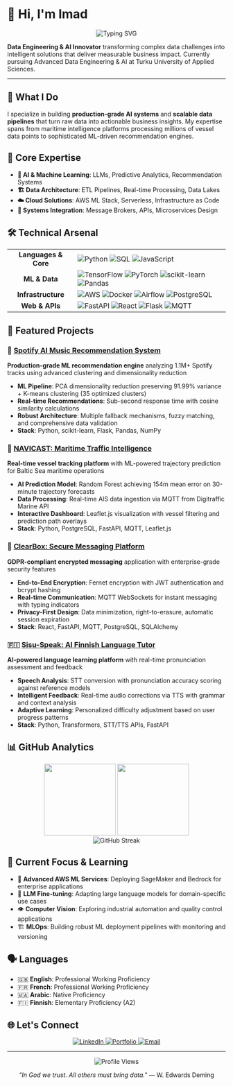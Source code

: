 # 👋 Hi, I'm Imad

<div align="center">
  <img src="https://readme-typing-svg.herokuapp.com?font=Inter&weight=500&size=24&pause=1000&color=3584E4&center=true&vCenter=true&random=false&width=700&lines=AI+%26+Machine+Learning+Engineer;Data+Pipeline+Architect;AWS+Certified+Specialist;Building+Tomorrow's+Intelligence" alt="Typing SVG" />
</div>

**Data Engineering & AI Innovator** transforming complex data challenges into intelligent solutions that deliver measurable business impact. Currently pursuing Advanced Data Engineering & AI at Turku University of Applied Sciences.

---

## 🎯 What I Do

I specialize in building **production-grade AI systems** and **scalable data pipelines** that turn raw data into actionable business insights. My expertise spans from maritime intelligence platforms processing millions of vessel data points to sophisticated ML-driven recommendation engines.

## 🧠 Core Expertise

- **🤖 AI & Machine Learning**: LLMs, Predictive Analytics, Recommendation Systems
- **🏗️ Data Architecture**: ETL Pipelines, Real-time Processing, Data Lakes  
- **☁️ Cloud Solutions**: AWS ML Stack, Serverless, Infrastructure as Code
- **🔧 Systems Integration**: Message Brokers, APIs, Microservices Design

## 🛠️ Technical Arsenal

<div align="center">
  <table>
    <tr>
      <td align="center"><b>Languages & Core</b></td>
      <td>
        <img src="https://img.shields.io/badge/Python-3776AB?style=for-the-badge&logo=python&logoColor=white" alt="Python"/>
        <img src="https://img.shields.io/badge/SQL-4479A1?style=for-the-badge&logo=postgresql&logoColor=white" alt="SQL"/>
        <img src="https://img.shields.io/badge/JavaScript-F7DF1E?style=for-the-badge&logo=javascript&logoColor=black" alt="JavaScript"/>
      </td>
    </tr>
    <tr>
      <td align="center"><b>ML & Data</b></td>
      <td>
        <img src="https://img.shields.io/badge/TensorFlow-FF6F00?style=for-the-badge&logo=tensorflow&logoColor=white" alt="TensorFlow"/>
        <img src="https://img.shields.io/badge/PyTorch-EE4C2C?style=for-the-badge&logo=pytorch&logoColor=white" alt="PyTorch"/>
        <img src="https://img.shields.io/badge/scikit--learn-F7931E?style=for-the-badge&logo=scikit-learn&logoColor=white" alt="scikit-learn"/>
        <img src="https://img.shields.io/badge/Pandas-150458?style=for-the-badge&logo=pandas&logoColor=white" alt="Pandas"/>
      </td>
    </tr>
    <tr>
      <td align="center"><b>Infrastructure</b></td>
      <td>
        <img src="https://img.shields.io/badge/AWS-232F3E?style=for-the-badge&logo=amazon-aws&logoColor=white" alt="AWS"/>
        <img src="https://img.shields.io/badge/Docker-2496ED?style=for-the-badge&logo=docker&logoColor=white" alt="Docker"/>
        <img src="https://img.shields.io/badge/Airflow-017CEE?style=for-the-badge&logo=apache-airflow&logoColor=white" alt="Airflow"/>
        <img src="https://img.shields.io/badge/PostgreSQL-316192?style=for-the-badge&logo=postgresql&logoColor=white" alt="PostgreSQL"/>
      </td>
    </tr>
    <tr>
      <td align="center"><b>Web & APIs</b></td>
      <td>
        <img src="https://img.shields.io/badge/FastAPI-009688?style=for-the-badge&logo=fastapi&logoColor=white" alt="FastAPI"/>
        <img src="https://img.shields.io/badge/React-61DAFB?style=for-the-badge&logo=react&logoColor=black" alt="React"/>
        <img src="https://img.shields.io/badge/Flask-000000?style=for-the-badge&logo=flask&logoColor=white" alt="Flask"/>
        <img src="https://img.shields.io/badge/MQTT-660066?style=for-the-badge&logo=mqtt&logoColor=white" alt="MQTT"/>
      </td>
    </tr>
  </table>
</div>

## 🚀 Featured Projects

### 🎵 [Spotify AI Music Recommendation System](https://github.com/imaddde867/spotify-clusters)
**Production-grade ML recommendation engine** analyzing 1.1M+ Spotify tracks using advanced clustering and dimensionality reduction

- **ML Pipeline**: PCA dimensionality reduction preserving 91.99% variance + K-means clustering (35 optimized clusters)
- **Real-time Recommendations**: Sub-second response time with cosine similarity calculations
- **Robust Architecture**: Multiple fallback mechanisms, fuzzy matching, and comprehensive data validation
- **Stack**: Python, scikit-learn, Flask, Pandas, NumPy

### 🚢 [NAVICAST: Maritime Traffic Intelligence](https://github.com/imaddde867/Maritime-Vessel-Tracking-System)
**Real-time vessel tracking platform** with ML-powered trajectory prediction for Baltic Sea maritime operations

- **AI Prediction Model**: Random Forest achieving 154m mean error on 30-minute trajectory forecasts
- **Data Processing**: Real-time AIS data ingestion via MQTT from Digitraffic Marine API
- **Interactive Dashboard**: Leaflet.js visualization with vessel filtering and prediction path overlays
- **Stack**: Python, PostgreSQL, FastAPI, MQTT, Leaflet.js

### 🔐 [ClearBox: Secure Messaging Platform](https://github.com/imaddde867/ClearBox)
**GDPR-compliant encrypted messaging** application with enterprise-grade security features

- **End-to-End Encryption**: Fernet encryption with JWT authentication and bcrypt hashing
- **Real-time Communication**: MQTT WebSockets for instant messaging with typing indicators
- **Privacy-First Design**: Data minimization, right-to-erasure, automatic session expiration
- **Stack**: React, FastAPI, MQTT, PostgreSQL, SQLAlchemy

### 🇫🇮 [Sisu-Speak: AI Finnish Language Tutor](https://github.com/imaddde867/sisu-docs)
**AI-powered language learning platform** with real-time pronunciation assessment and feedback

- **Speech Analysis**: STT conversion with pronunciation accuracy scoring against reference models
- **Intelligent Feedback**: Real-time audio corrections via TTS with grammar and context analysis
- **Adaptive Learning**: Personalized difficulty adjustment based on user progress patterns
- **Stack**: Python, Transformers, STT/TTS APIs, FastAPI

## 📊 GitHub Analytics

<div align="center">
  <img height="165em" src="https://github-readme-stats.vercel.app/api?username=imaddde867&show_icons=true&theme=github_dark&include_all_commits=true&count_private=true&hide_border=true&bg_color=0D1117"/>
  <img height="165em" src="https://github-readme-stats.vercel.app/api/top-langs/?username=imaddde867&layout=compact&langs_count=8&theme=github_dark&hide_border=true&bg_color=0D1117"/>
</div>

<div align="center">
  <img src="https://github-readme-streak-stats.herokuapp.com/?user=imaddde867&theme=github-dark-blue&hide_border=true&background=0D1117" alt="GitHub Streak"/>
</div>

## 🌱 Current Focus & Learning

- 🧠 **Advanced AWS ML Services**: Deploying SageMaker and Bedrock for enterprise applications
- 🔬 **LLM Fine-tuning**: Adapting large language models for domain-specific use cases
- 👁️ **Computer Vision**: Exploring industrial automation and quality control applications
- 🏗️ **MLOps**: Building robust ML deployment pipelines with monitoring and versioning

## 🗣️ Languages

- 🇬🇧 **English**: Professional Working Proficiency
- 🇫🇷 **French**: Professional Working Proficiency  
- 🇲🇦 **Arabic**: Native Proficiency
- 🇫🇮 **Finnish**: Elementary Proficiency (A2)

## 🌐 Let's Connect

<div align="center">
  <a href="https://www.linkedin.com/in/imad-eddine-el-mouss-986741262/">
    <img src="https://img.shields.io/badge/LinkedIn-0A66C2?style=for-the-badge&logo=linkedin&logoColor=white" alt="LinkedIn"/>
  </a>
  <a href="https://imad-elmouss.com">
    <img src="https://img.shields.io/badge/Portfolio-FF5722?style=for-the-badge&logo=safari&logoColor=white" alt="Portfolio"/>
  </a>
  <a href="mailto:imad.elmouss@example.com">
    <img src="https://img.shields.io/badge/Email-D14836?style=for-the-badge&logo=gmail&logoColor=white" alt="Email"/>
  </a>
</div>

---

<div align="center">
  <img src="https://komarev.com/ghpvc/?username=imaddde867&style=flat-square&color=3584E4" alt="Profile Views" />
  
  *"In God we trust. All others must bring data."* — W. Edwards Deming
</div>

